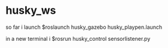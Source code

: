 # husky_ws

so far i launch $roslaunch husky_gazebo husky_playpen.launch

in a new terminal i $rosrun husky_control sensorlistener.py
